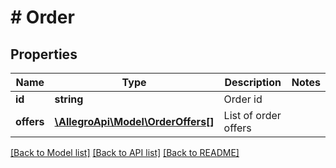 # # Order

## Properties

Name | Type | Description | Notes
------------ | ------------- | ------------- | -------------
**id** | **string** | Order id |
**offers** | [**\AllegroApi\Model\OrderOffers[]**](OrderOffers.md) | List of order offers |

[[Back to Model list]](../../README.md#models) [[Back to API list]](../../README.md#endpoints) [[Back to README]](../../README.md)
